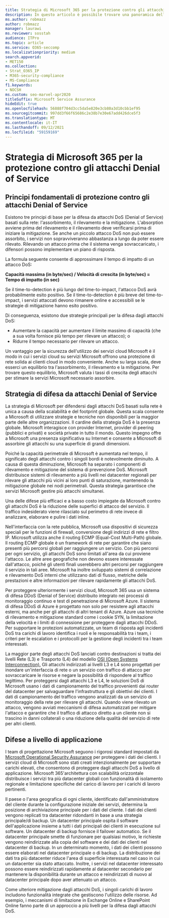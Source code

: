 ```yaml
---
title: Strategia di Microsoft 365 per la protezione contro gli attacchi Denial of Service
description: In questo articolo è possibile trovare una panoramica della strategia di difesa Microsoft per gli attacchi Denial of Service (DoS).
ms.author: robmazz
author: robmazz
manager: laurawi
ms.reviewer: sosstah
audience: ITPro
ms.topic: article
ms.service: O365-seccomp
ms.localizationpriority: medium
search.appverid:
- MET150
ms.collection:
- Strat_O365_IP
- M365-security-compliance
- MS-Compliance
f1.keywords:
- NOCSH
ms.custom: seo-marvel-apr2020
titleSuffix: Microsoft Service Assurance
hideEdit: true
ms.openlocfilehash: 56888f704d3cc5da5e820e3cb80a3d10cbb1ef95
ms.sourcegitcommit: 997dd3f66f65686c2e38b7e30e67add426dce5f3
ms.translationtype: MT
ms.contentlocale: it-IT
ms.lasthandoff: 09/12/2021
ms.locfileid: "59159169"
---
```

# <a name="microsoft-365-denial-of-service-defense-strategy"></a>Strategia di Microsoft 365 per la protezione contro gli attacchi Denial of Service

## <a name="core-principles-of-defense-against-denial-of-service-attacks"></a>Principi fondamentali di protezione contro gli attacchi Denial of Service

Esistono tre principi di base per la difesa da attacchi DoS (Denial of Service) basati sulla rete: l'assorbimento, il rilevamento e la mitigazione. L'absorption avviene prima del rilevamento e il rilevamento deve verificarsi prima di iniziare la mitigazione. Se anche un piccolo attacco DoS non può essere assorbito, i servizi non sopravviveranno abbastanza a lungo da poter essere rilevato. Rilevando un attacco prima che il sistema venga sovraccaricato, i difensori possono implementare un piano di risposta.

La formula seguente consente di approssimare il tempo di impatto di un attacco DoS:

  **Capacità massima (in byte/sec) / Velocità di crescita (in byte/sec) = Tempo di impatto (in sec)**

Se il time-to-detection è più lungo del time-to-impact, l'attacco DoS avrà probabilmente esito positivo. Se il time-to-detection è più breve del time-to-impact, i servizi attaccati devono rimanere online e accessibili se le strategie di mitigazione hanno esito positivo.

Di conseguenza, esistono due strategie principali per la difesa dagli attacchi DoS:

- Aumentare la capacità per aumentare il limite massimo di capacità (che a sua volta fornisce più tempo per rilevare un attacco); o
- Ridurre il tempo necessario per rilevare un attacco.

Un vantaggio per la sicurezza dell'utilizzo dei servizi cloud Microsoft è il modo in cui i servizi cloud su servizi Microsoft offrono una protezione di rete solida ai clienti cloud in modo conveniente. Anche su larga scala, deve esserci un equilibrio tra l'assorbimento, il rilevamento e la mitigazione. Per trovare questo equilibrio, Microsoft valuta i tassi di crescita degli attacchi per stimare la servizi Microsoft necessario assorbire.

## <a name="denial-of-service-defense-strategy"></a>Strategia di difesa da attacchi Denial of Service

La strategia di Microsoft per difendersi dagli attacchi DoS basati sulla rete è unica a causa della scalabilità e del footprint globale. Questa scala consente a Microsoft di utilizzare strategie e tecniche non disponibili per la maggior parte delle altre organizzazioni. Il cardine della strategia DoS è la presenza globale. Microsoft interagisce con provider Internet, provider di peering (pubblici e privati) e società private in tutto il mondo. Questo impegno offre a Microsoft una presenza significativa su Internet e consente a Microsoft di assorbire gli attacchi su una superficie di grandi dimensioni.

Poiché la capacità perimetrale di Microsoft è aumentata nel tempo, il significato degli attacchi contro i singoli bordi è notevolmente diminuito. A causa di questa diminuzione, Microsoft ha separato i componenti di rilevamento e mitigazione del sistema di prevenzione DoS. Microsoft distribuisce sistemi di rilevamento a più livelli nei datacenter regionali per rilevare gli attacchi più vicini ai loro punti di saturazione, mantenendo la mitigazione globale nei nodi perimetrali. Questa strategia garantisce che servizi Microsoft gestire più attacchi simultanei.

Una delle difese più efficaci e a basso costo impiegate da Microsoft contro gli attacchi DoS è la riduzione delle superfici di attacco del servizio. Il traffico indesiderato viene rilasciato sul perimetro di rete invece di analizzare, elaborare e pulire i dati inline.

Nell'interfaccia con la rete pubblica, Microsoft usa dispositivi di sicurezza speciali per le funzioni di firewall, conversione degli indirizzi di rete e filtro IP. Microsoft utilizza anche il routing ECMP (Equal-Cost Multi-Path) globale. Il routing ECMP globale è un framework di rete per garantire che siano presenti più percorsi globali per raggiungere un servizio. Con più percorsi per ogni servizio, gli attacchi DoS sono limitati all'area da cui proviene l'attacco. Le altre aree geografiche non devono essere interessate dall'attacco, poiché gli utenti finali userebbero altri percorsi per raggiungere il servizio in tali aree. Microsoft ha inoltre sviluppato sistemi di correlazione e rilevamento DoS interni che utilizzano dati di flusso, metriche delle prestazioni e altre informazioni per rilevare rapidamente gli attacchi DoS.

Per proteggere ulteriormente i servizi cloud, Microsoft 365 usa un sistema di difesa DDoS (Denial of Service) distribuito integrato nei processi di monitoraggio continuo e test di penetrazione di Microsoft Azure. Il sistema di difesa DDoS di Azure è progettato non solo per resistere agli attacchi esterni, ma anche per gli attacchi di altri tenant di Azure. Azure usa tecniche di rilevamento e mitigazione standard come i cookie SYN, la limitazione della velocità e i limiti di connessione per proteggere dagli attacchi DDoS. Per supportare le protezioni automatizzate, un team di risposta agli incidenti DoS tra carichi di lavoro identifica i ruoli e le responsabilità tra i team, i criteri per le escalation e i protocolli per la gestione degli incidenti tra i team interessati.

La maggior parte degli attacchi DoS lanciati contro destinazioni si tratta dei livelli Rete (L3) e Trasporto (L4) del modello [OSI (Open Systems Interconnection).](/windows-hardware/drivers/network/windows-network-architecture-and-the-osi-model) Gli attacchi indirizzati ai livelli L3 e L4 sono progettati per inondare un'interfaccia di rete o un servizio con traffico di attacco per sovraccaricare le risorse e negare la possibilità di rispondere al traffico legittimo. Per proteggersi dagli attacchi L3 e L4, le soluzioni DoS di Microsoft usano i dati di campionamento del traffico provenienti dai router del datacenter per salvaguardare l'infrastruttura e gli obiettivi dei clienti. I dati di campionamento del traffico vengono analizzati da un servizio di monitoraggio della rete per rilevare gli attacchi. Quando viene rilevato un attacco, vengono avviati meccanismi di difesa automatizzati per mitigare l'attacco e garantire che il traffico di attacco diretto a un cliente non si trascino in danni collaterali o una riduzione della qualità del servizio di rete per altri clienti.

## <a name="application-level-defenses"></a>Difese a livello di applicazione

I team di progettazione Microsoft seguono i rigorosi standard impostati da [Microsoft Operational Security Assurance](https://www.microsoft.com/SDL/OperationalSecurityAssurance) per proteggere i dati dei clienti. I servizi cloud di Microsoft sono stati creati intenzionalmente per supportare carichi elevati, che consentono di proteggere dagli attacchi DoS a livello di applicazione. Microsoft 365'architettura con scalabilità orizzontale distribuisce i servizi tra più datacenter globali con funzionalità di isolamento regionale e limitazione specifiche del carico di lavoro per i carichi di lavoro pertinenti.

Il paese o l'area geografica di ogni cliente, identificato dall'amministratore del cliente durante la configurazione iniziale dei servizi, determina la posizione di archiviazione principale per i dati del cliente. I dati dei clienti vengono replicati tra datacenter ridondanti in base a una strategia principale/di backup. Un datacenter principale ospita il software dell'applicazione insieme a tutti i dati principali dei clienti in esecuzione sul software. Un datacenter di backup fornisce il failover automatico. Se il datacenter principale smette di funzionare per qualsiasi motivo, le richieste vengono reindirizzate alla copia del software e dei dati dei clienti nel datacenter di backup. In un determinato momento, i dati dei clienti possono essere elaborati nel datacenter principale o di backup. La distribuzione dei dati tra più datacenter riduce l'area di superficie interessata nel caso in cui un datacenter sia stato attaccato. Inoltre, i servizi nel datacenter interessato possono essere reindirizzati rapidamente al datacenter secondario per mantenere la disponibilità durante un attacco e reindirizzati di nuovo al datacenter principale dopo aver attenuato un attacco.

Come ulteriore mitigazione dagli attacchi DoS, i singoli carichi di lavoro includono funzionalità integrate che gestiscono l'utilizzo delle risorse. Ad esempio, i meccanismi di limitazione in Exchange Online e SharePoint Online fanno parte di un approccio a più livelli per la difesa dagli attacchi DoS.

